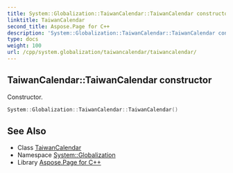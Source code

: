 ```yaml
---
title: System::Globalization::TaiwanCalendar::TaiwanCalendar constructor
linktitle: TaiwanCalendar
second_title: Aspose.Page for C++
description: 'System::Globalization::TaiwanCalendar::TaiwanCalendar constructor. Constructor in C++.'
type: docs
weight: 100
url: /cpp/system.globalization/taiwancalendar/taiwancalendar/
---
```

## TaiwanCalendar::TaiwanCalendar constructor


Constructor.

```cpp
System::Globalization::TaiwanCalendar::TaiwanCalendar()
```

## See Also

* Class [TaiwanCalendar](../)
* Namespace [System::Globalization](../../)
* Library [Aspose.Page for C++](../../../)
